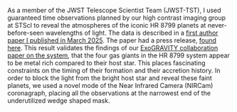 As a member of the JWST Telescope Scientist Team (JWST-TST), I used guaranteed time observations planned by our high contrast imaging group at STScI to reveal the atmospheres of the iconic HR 8799 planets at never-before-seen wavelengths of light. The data is described in a <a href="https://doi.org/10.3847/1538-3881/adb1c6">first author paper I published in March 2025</a>. The paper had a press release, <a href="https://webbtelescope.org/contents/news-releases/2025/news-2025-114">found here</a>. This result validates the findings of our <a href="https://arxiv.org/abs/2404.03776">ExoGRAVITY collaboration paper on the system</a>, that the four gas giants in the HR 8799 system appear to be metal rich compared to their host star. This places fascinating constraints on the timing of their formation and their accretion history. In order to block the light from the bright host star and reveal these faint planets, we used a novel mode of the Near Infrared Camera (NIRCam) coronagraph, placing all the observations at the narrowest end of the underutilized wedge shaped mask.